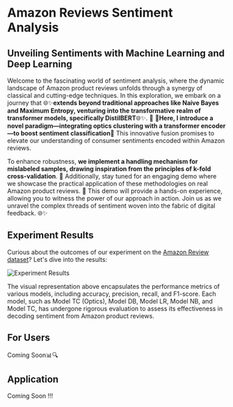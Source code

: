# Amazon Reviews Sentiment Analysis
## Unveiling Sentiments with Machine Learning and Deep Learning
Welcome to the fascinating world of sentiment analysis, where the dynamic landscape of Amazon product reviews unfolds through a synergy of classical and cutting-edge techniques. In this exploration, we embark on a journey that 🌐✨**extends beyond traditional approaches like Naive Bayes and Maximum Entropy, venturing into the transformative realm of transformer models, specifically DistilBERT**🌐✨. 🚀 🌟**Here, I introduce a novel paradigm—integrating optics clustering with a transformer encoder—to boost sentiment classification**🌟 This innovative fusion promises to elevate our understanding of consumer sentiments encoded within Amazon reviews.


To enhance robustness, **we implement a handling mechanism for mislabeled samples, drawing inspiration from the principles of k-fold cross-validation**. 🔄 Additionally, stay tuned for an engaging demo where we showcase the practical application of these methodologies on real Amazon product reviews. 🌟 This demo will provide a hands-on experience, allowing you to witness the power of our approach in action. Join us as we unravel the complex threads of sentiment woven into the fabric of digital feedback. 🌐✨

## Experiment Results

Curious about the outcomes of our experiment on the [Amazon Review dataset]([https://example.com/amazon-review-dataset](https://www.kaggle.com/datasets/bittlingmayer/amazonreviews))? Let's dive into the results:

![Experiment Results]([https://example.com/path/to/experiment_results.png](https://github.com/ngnquanq/NLP_Final/blob/main/Result.png))

The visual representation above encapsulates the performance metrics of various models, including accuracy, precision, recall, and F1-score. Each model, such as Model TC (Optics), Model DB, Model LR, Model NB, and Model TC, has undergone rigorous evaluation to assess its effectiveness in decoding sentiment from Amazon product reviews.

## For Users

Coming Soon📊🔍

## Application 

Coming Soon !!!
